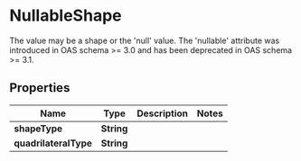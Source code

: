 

# NullableShape

The value may be a shape or the 'null' value. The 'nullable' attribute was introduced in OAS schema >= 3.0 and has been deprecated in OAS schema >= 3.1.

## Properties

| Name | Type | Description | Notes |
|------------ | ------------- | ------------- | -------------|
|**shapeType** | **String** |  |  |
|**quadrilateralType** | **String** |  |  |



